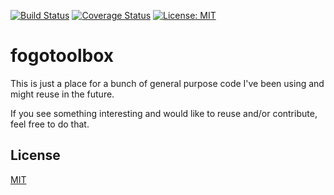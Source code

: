 [![Build Status](https://travis-ci.org/fogo/fogotoolbox.svg)](https://travis-ci.org/fogo/fogotoolbox)
[![Coverage Status](https://coveralls.io/repos/github/fogo/fogotoolbox/badge.svg?branch=master)](https://coveralls.io/github/fogo/fogotoolbox?branch=master)
[![License: MIT](https://img.shields.io/badge/License-MIT-yellow.svg)](https://opensource.org/licenses/MIT)

fogotoolbox
===========

This is just a place for a bunch of general purpose code I've been using and might reuse in the future.
 
If you see something interesting and would like to reuse and/or contribute, feel free to do that.

License
-------

[MIT](LICENSE)
